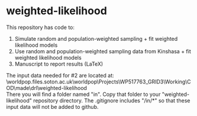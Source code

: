 # weighted-likelihood

This repository has code to:
1. Simulate random and population-weighted sampling + fit weighted likelihood models
2. Use random and population-weighted sampling data from Kinshasa + fit weighted likelihood models
3. Manuscript to report results (LaTeX)

The input data needed for #2 are located at:
\\worldpop.files.soton.ac.uk\worldpop\Projects\WP517763_GRID3\Working\COD\made\drl\weighted-likelihood\
There you will find a folder named "in".  Copy that folder to your "weighted-likelihood" repository directory. The .gitignore includes "/in/\*" so that these input data will not be added to github.
